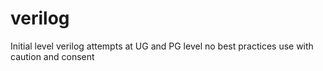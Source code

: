 # verilog
Initial level verilog attempts at UG and PG level no best practices use with caution and consent
